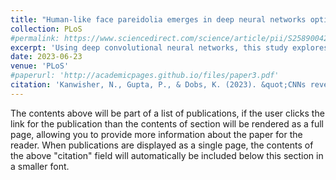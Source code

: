 ```yaml
---
title: "Human-like face pareidolia emerges in deep neural networks optimized for face and object recognition [Under Review]"
collection: PLoS
#permalink: https://www.sciencedirect.com/science/article/pii/S2589004223000536
excerpt: 'Using deep convolutional neural networks, this study explores face pareidolia, showing that a dual-task model trained on face and object recognition mimics human neural responses to real and perceived faces. The findings suggest that pareidolia arises from the brain's optimization for both detecting faces and distinguishing them from other objects in early and later processing stages, respectively.'
date: 2023-06-23
venue: 'PLoS'
#paperurl: 'http://academicpages.github.io/files/paper3.pdf'
citation: 'Kanwisher, N., Gupta, P., & Dobs, K. (2023). &quot;CNNs reveal the computational implausibility of the expertise hypothesis.&quot; <i>Iscience, 26(2)</i>.'
---
```


The contents above will be part of a list of publications, if the user clicks the link for the publication than the contents of section will be rendered as a full page, allowing you to provide more information about the paper for the reader. When publications are displayed as a single page, the contents of the above "citation" field will automatically be included below this section in a smaller font.
